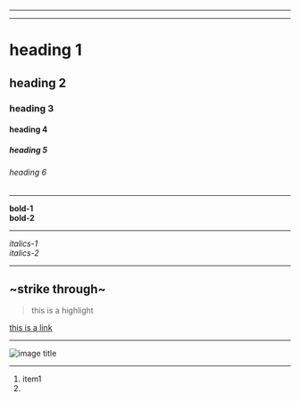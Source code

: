 <!--- This is a comment -->  
<!---Adding Horizontal Rule-->
<!--- using dashes-->
---
<!---using underscores(bold line)-->
___

<!--- headings -->
# heading 1
## heading 2
### heading 3
#### heading 4
##### heading 5
###### heading 6

---

**bold-1** </br> 
__bold-2__ 

---

*italics-1* </br> 
_italics-2_

---

~strike through~
---

>this is a highlight

[ this is a link ](https://www.google.com/?gws_rd=ssl "hover title")

<!--- [ display text ](the link "hover title") -->
---

<!---image -->
![ image title ](https://encrypted-tbn0.gstatic.com/images?q=tbn:ANd9GcSvVK5LpkndWLjDoRfwvTaSqBfjE1BzdvShDA&usqp=CAU)
<!---[ the title ](the link of the image)--> 

---

<!---ordered lists-->

 1. item1
 2. 
 
